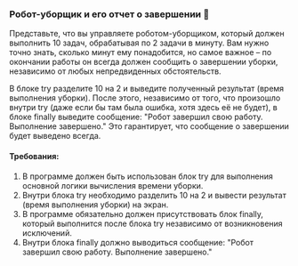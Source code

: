 
### Робот-уборщик и его отчет о завершении 🧹

Представьте, что вы управляете роботом-уборщиком, который должен выполнить 10 задач, обрабатывая по 2 задачи в минуту. Вам нужно точно знать, сколько минут ему понадобится, но самое важное – по окончании работы он всегда должен сообщить о завершении уборки, независимо от любых непредвиденных обстоятельств.

В блоке try разделите 10 на 2 и выведите полученный результат (время выполнения уборки). После этого, независимо от того, что произошло внутри try (даже если бы там была ошибка, хотя здесь её не будет), в блоке finally выведите сообщение: "Робот завершил свою работу. Выполнение завершено." Это гарантирует, что сообщение о завершении будет выведено всегда.

#### Требования:
1. В программе должен быть использован блок try для выполнения основной логики вычисления времени уборки.
2. Внутри блока try необходимо разделить 10 на 2 и вывести результат (время выполнения уборки) на экран.
3. В программе обязательно должен присутствовать блок finally, который выполнится после блока try независимо от возникновения исключений.
4. Внутри блока finally должно выводиться сообщение: "Робот завершил свою работу. Выполнение завершено."